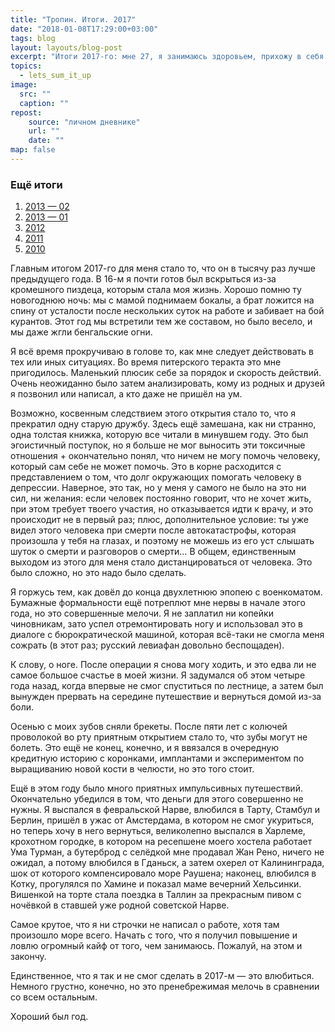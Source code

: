 ```yaml
---
title: "Тропин. Итоги. 2017"
date: "2018-01-08T17:29:00+03:00"
tags: blog
layout: layouts/blog-post
excerpt: "Итоги 2017-го: мне 27, я занимаюсь здоровьем, прихожу в себя после очень сложной осени 16-го года и много путешествую."
topics:
  - lets_sum_it_up
image:
  src: ""
  caption: ""
repost:
    source: "личном дневнике"
    url: ""
    date: ""
map: false
---
```


### Ещё итоги

1. [2013 — 02](/blog/2014-01-15-lets_sum_it_up-02/)
1. [2013 — 01](/blog/2013-12-12-lets_sum_it_up-01/)
1. [2012](/blog/2012-12-20-lets-sum-it-up/)
1. [2011](/blog/2011-12-30-lets-sum-it-up/)
1. [2010](/blog/2010-12-25-lets-sum-it-up/)

Главным итогом 2017-го для меня стало то, что он в тысячу раз лучше предыдущего года. В 16-м я почти готов был вскрыться из-за кромешного пиздеца, которым стала моя жизнь. Хорошо помню ту новогоднюю ночь: мы с мамой поднимаем бокалы, а брат ложится на спину от усталости после нескольких суток на работе и забивает на бой курантов. Этот год мы встретили тем же составом, но было весело, и мы даже жгли бенгальские огни.

Я всё время прокручиваю в голове то, как мне следует действовать в тех или иных ситуациях. Во время питерского теракта это мне пригодилось. Маленький плюсик себе за порядок и скорость действий. Очень неожиданно было затем анализировать, кому из родных и друзей я позвонил или написал, а кто даже не пришёл на ум.

Возможно, косвенным следствием этого открытия стало то, что я прекратил одну старую дружбу. Здесь ещё замешана, как ни странно, одна толстая книжка, которую все читали в минувшем году. Это был эгоистичный поступок, но я больше не мог выносить эти токсичные отношения + окончательно понял, что ничем не могу помочь человеку, который сам себе не может помочь. Это в корне расходится с представлением о том, что долг окружающих помогать человеку в депрессии. Наверное, это так, но у меня у самого не было на это ни сил, ни желания: если человек постоянно говорит, что не хочет жить, при этом требует твоего участия, но отказывается идти к врачу, и это происходит не в первый раз; плюс, дополнительное условие: ты уже видел этого человека при смерти после автокатастрофы, которая произошла у тебя на глазах, и поэтому не можешь из его уст слышать шуток о смерти и разговоров о смерти… В общем, единственным выходом из этого для меня стало дистанцироваться от человека. Это было сложно, но это надо было сделать.

Я горжусь тем, как довёл до конца двухлетнюю эпопею с военкоматом. Бумажные формальности ещё потреплют мне нервы в начале этого года, но это совершенные мелочи. Я не заплатил ни копейки чиновникам, зато успел отремонтировать ногу и использовал это в диалоге с бюрократической машиной, которая всё-таки не смогла меня сожрать (в этот раз; русский левиафан довольно беспощаден).

К слову, о ноге. После операции я снова могу ходить, и это едва ли не самое большое счастье в моей жизни. Я задумался об этом четыре года назад, когда впервые не смог спуститься по лестнице, а затем был вынужден прервать на середине путешествие и вернуться домой из-за боли.

Осенью с моих зубов сняли брекеты. После пяти лет с колючей проволокой во рту приятным открытием стало то, что зубы могут не болеть. Это ещё не конец, конечно, и я ввязался в очередную кредитную историю с коронками, имплантами и экспериментом по выращиванию новой кости в челюсти, но это того стоит.

Ещё в этом году было много приятных импульсивных путешествий. Окончательно убедился в том, что деньги для этого совершенно не нужны. Я выспался в февральской Нарве, влюбился в Тарту, Стамбул и Берлин, пришёл в ужас от Амстердама, в котором не смог укуриться, но теперь хочу в него вернуться, великолепно выспался в Харлеме, крохотном городке, в котором на ресепшене моего хостела работает Ума Турман, а бутерброд с селёдкой мне продавал Жан Рено, ничего не ожидал, а потому влюбился в Гданьск, а затем охерел от Калининграда, шок от которого компенсировало море Раушена; наконец, влюбился в Котку, прогулялся по Хамине и показал маме вечерний Хельсинки. Вишенкой на торте стала поездка в Таллин за прекрасным пивом с ночёвкой в ставшей уже родной советской Нарве.

Самое крутое, что я ни строчки не написал о работе, хотя там произошло море всего. Начать с того, что я получил повышение и ловлю огромный кайф от того, чем занимаюсь. Пожалуй, на этом и закончу.

Единственное, что я так и не смог сделать в 2017-м — это влюбиться. Немного грустно, конечно, но это пренебрежимая мелочь в сравнении со всем остальным.

Хороший был год.
